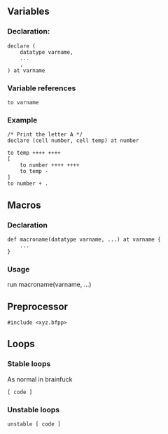## Variables

### Declaration:

```
declare (
    datatype varname,
    ...
    ,
) at varname
```

### Variable references

```
to varname
```

### Example

```
/* Print the letter A */
declare (cell number, cell temp) at number

to temp ++++ ++++
[
    to number ++++ ++++
    to temp -
]
to number + .
```

## Macros

### Declaration

```
def macroname(datatype varname, ...) at varname {
    ...
}
```

### Usage

run macroname(varname, ...)

## Preprocessor

```
#include <xyz.bfpp>
```

## Loops

### Stable loops

As normal in brainfuck

```
[ code ]
```

### Unstable loops

```
unstable [ code ]
```


